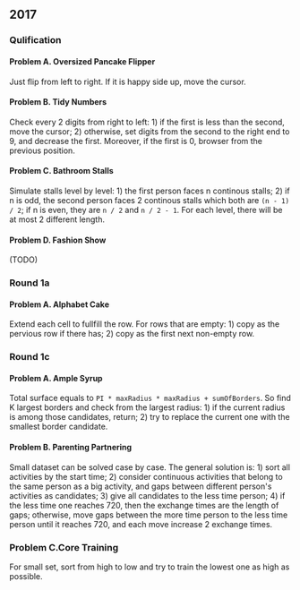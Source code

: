 ## 2017

### Qulification

#### Problem A. Oversized Pancake Flipper

Just flip from left to right. If it is happy side up, move the cursor.

#### Problem B. Tidy Numbers

Check every 2 digits from right to left: 1) if the first is less than the second, move the cursor; 2) otherwise, set digits from the second to the right end to 9, and decrease the first. Moreover, if the first is 0, browser from the previous position.

#### Problem C. Bathroom Stalls

Simulate stalls level by level: 1) the first person faces n continous stalls; 2) if n is odd, the second person faces 2 continous stalls which both are `(n - 1) / 2`; if n is even, they are `n / 2` and `n / 2 - 1`. For each level, there will be at most 2 different length.

#### Problem D. Fashion Show

(TODO)

### Round 1a

#### Problem A. Alphabet Cake

Extend each cell to fullfill the row. For rows that are empty: 1) copy as the pervious row if there has; 2) copy as the first next non-empty row.

### Round 1c

#### Problem A. Ample Syrup

Total surface equals to `PI * maxRadius * maxRadius + sumOfBorders`. So find K largest borders and check from the largest radius: 1) if the current radius is among those candidates, return; 2) try to replace the current one with the smallest border candidate.

#### Problem B. Parenting Partnering

Small dataset can be solved case by case. The general solution is: 1) sort all activities by the start time; 2) consider continuous activities that belong to the same person as a big activity, and gaps between different person's activities as candidates; 3) give all candidates to the less time person; 4) if the less time one reaches 720, then the exchange times are the length of gaps; otherwise, move gaps between the more time person to the less time person until it reaches 720, and each move increase 2 exchange times.

### Problem C.Core Training

For small set, sort from high to low and try to train the lowest one as high as possible.
